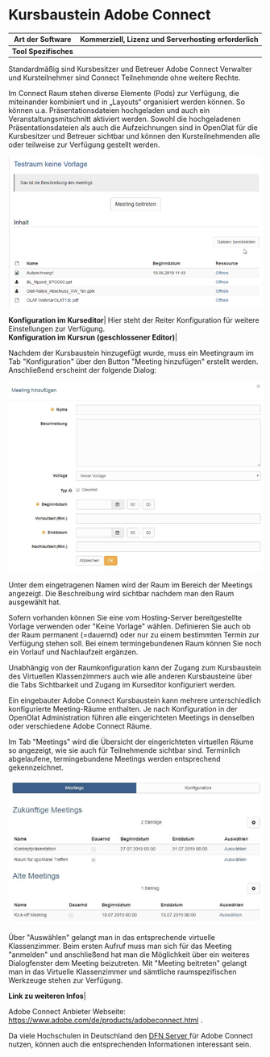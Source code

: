 # Kursbaustein Adobe Connect

**Art der Software**|  Kommerziell, Lizenz und Serverhosting erforderlich  
---|---  
 **Tool Spezifisches**|

Standardmäßig sind Kursbesitzer und Betreuer Adobe Connect Verwalter und
Kursteilnehmer sind Connect Teilnehmende ohne weitere Rechte.

Im Connect Raum stehen diverse Elemente (Pods) zur Verfügung, die miteinander
kombiniert und in „Layouts“ organisiert werden können. So können u.a.
Präsentationsdateien hochgeladen und auch ein Veranstaltungsmitschnitt
aktiviert werden. Sowohl die hochgeladenen Präsentationsdateien als auch die
Aufzeichnungen sind in OpenOlat für die Kursbesitzer und Betreuer sichtbar und
können den Kursteilnehmenden alle oder teilweise zur Verfügung gestellt
werden.

![](assets/connect_aufzeichnung.png)  
  
 **Konfiguration im Kurseditor**|  Hier steht der Reiter Konfiguration für
weitere Einstellungen zur Verfügung.  
 **Konfiguration im Kursrun (geschlossener Editor)**|

Nachdem der Kursbaustein hinzugefügt wurde, muss ein Meetingraum im Tab
"Konfiguration" über den Button "Meeting hinzufügen" erstellt werden.
Anschließend erscheint der folgende Dialog:

![](assets/connect_meeting_hinzufuegen.jpg)

Unter dem eingetragenen Namen wird der Raum im Bereich der Meetings angezeigt.
Die Beschreibung wird sichtbar nachdem man den Raum ausgewählt hat.

Sofern vorhanden können Sie eine vom Hosting-Server bereitgestellte Vorlage
verwenden oder "Keine Vorlage" wählen. Definieren Sie auch ob der Raum
permanent (=dauernd) oder nur zu einem bestimmten Termin zur Verfügung stehen
soll. Bei einem termingebundenen Raum können Sie noch ein Vorlauf und
Nachlaufzeit ergänzen.

Unabhängig von der Raumkonfiguration kann der Zugang zum Kursbaustein des
Virtuellen Klassenzimmers auch wie alle anderen Kursbausteine über  die Tabs
Sichtbarkeit und Zugang im Kurseditor konfiguriert werden.

Ein eingebauter Adobe Connect Kursbaustein kann mehrere unterschiedlich
konfigurierte Meeting-Räume enthalten. Je nach Konfiguration in der OpenOlat
Administration führen alle eingerichteten Meetings in denselben oder
verschiedene Adobe Connect Räume.

Im Tab "Meetings" wird die Übersicht der eingerichteten virtuellen Räume so
angezeigt, wie sie auch für Teilnehmende sichtbar sind. Terminlich
abgelaufene, termingebundene Meetings werden entsprechend gekennzeichnet.

![](assets/connect_meetings.jpg)

Über "Auswählen" gelangt man in das entsprechende virtuelle Klassenzimmer.
Beim ersten Aufruf muss man sich für das Meeting "anmelden" und anschließend
hat man die Möglichkeit über ein weiteres Dialogfenster dem Meeting
beizutreten. Mit "Meeting beitreten" gelangt man in das Virtuelle
Klassenzimmer und sämtliche raumspezifischen Werkzeuge stehen zur Verfügung.  
  
 **Link zu weiteren Infos**|

Adobe Connect Anbieter Webseite:
<https://www.adobe.com/de/products/adobeconnect.html> .

Da viele Hochschulen in Deutschland den [DFN Server
](https://www.conf.dfn.de/webkonferenzdienst-ueber-adobe-connect/)für Adobe
Connect nutzen, können auch die entsprechenden Informationen interessant sein.

